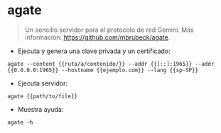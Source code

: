 # agate

> Un sencillo servidor para el protocolo de red Gemini.
> Más información: <https://github.com/mbrubeck/agate>.

- Ejecuta y genera una clave privada y un certificado:

`agate --content {{ruta/a/contenido/}} --addr {{[::]:1965}} --addr {{0.0.0.0:1965}} --hostname {{ejemplo.com}} --lang {{sp-SP}}`

- Ejecuta servidor:

`agate {{path/to/file}}`

- Muestra ayuda:

`agate -h`
